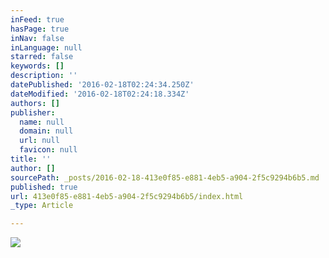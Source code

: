 ```yaml
---
inFeed: true
hasPage: true
inNav: false
inLanguage: null
starred: false
keywords: []
description: ''
datePublished: '2016-02-18T02:24:34.250Z'
dateModified: '2016-02-18T02:24:18.334Z'
authors: []
publisher:
  name: null
  domain: null
  url: null
  favicon: null
title: ''
author: []
sourcePath: _posts/2016-02-18-413e0f85-e881-4eb5-a904-2f5c9294b6b5.md
published: true
url: 413e0f85-e881-4eb5-a904-2f5c9294b6b5/index.html
_type: Article

---
```

![](https://the-grid-user-content.s3-us-west-2.amazonaws.com/229b1c13-6a35-42ab-9c8e-5332f55106c6.jpg)